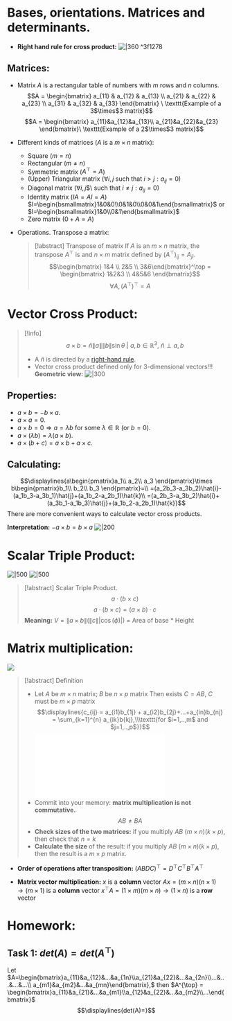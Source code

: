 # Bases, orientations. Matrices and determinants.

- **Right hand rule for cross product:**
  ![|360](Pasted%20image%2020240921105221.png) ^3f1278
## Matrices:

- Matrix $A$ is a rectangular table of numbers with $m$ rows and $n$ columns.
  $$A = \begin{bmatrix}
a_{11} & a_{12} & a_{13} \\ 
a_{21} & a_{22} & a_{23} \\
a_{31} & a_{32} & a_{33}
\end{bmatrix} \ \texttt{Example of a 3$\times$3 matrix}$$
$$A = \begin{bmatrix}
a_{11}&a_{12}&a_{13}\\
a_{21}&a_{22}&a_{23}
\end{bmatrix}\ \texttt{Example of a 2$\times$3 matrix}$$

- Different kinds of matrices ($A$ is a $m\times n$ matrix):
	- Square ($m=n$)
	- Rectangular ($m\neq n$)
	- Symmetric matrix ($A^{\top} = A$)
	- (Upper) Triangular matrix ($\forall i,j$ such that $i>j:a_{ij}=0$)
	- Diagonal matrix ($\forall i,j$$\ such that $i\neq j: a_{ij} = 0$)
	- Identity matrix ($IA=AI = A$) $I=\begin{bsmallmatrix}1&0&0\\0&1&0\\0&0&1\end{bsmallmatrix}$ or $I=\begin{bsmallmatrix}1&0\\0&1\end{bsmallmatrix}$
	- Zero matrix ($0+A=A$)
- Operations. Transpose a matrix:
  >[!abstract] Transpose of matrix
  >If $A$ is an $m\times n$ matrix, the transpose $A^{\top}$ is and $n\times m$ matrix defined by $(A^{\top})_{ij}=A_{ji}$.
  >$$\begin{bmatrix}
  >1&4 \\ 2&5 \\ 3&6\end{bmatrix}^\top = \begin{bmatrix} 1&2&3 \\ 4&5&6 \end{bmatrix}$$
  >$$\forall A, (A^\top)^\top = A$$

  
# Vector Cross Product:

>[!info] 
$$a\times b= \hat{n}\|a\|\|b\|\sin\theta \ | \ a,b\in \mathbb{R}^3,\ \hat{n}\perp a,b$$
>- A $\hat{n}$ is directed by a [right-hand rule](Matrix%20Operations%20and%20Vector%20Cross%20Product..md#^3f1278).
>- Vector cross product defined only for 3-dimensional vectors!!!
>**Geometric view:**
>![|300](Pasted%20image%2020240921113341.png)

## Properties:

- $a\times b = -b \times a$.
- $a\times a = 0$.
- $a\times b = 0 \Rightarrow a=\lambda b$ for some $\lambda\in\mathbb{R}$ (or $b=0$).
- $a\times (\lambda b) = \lambda(a\times b)$.
- $a\times (b+c)=a\times b + a\times c$.

## Calculating:
$$\displaylines{a\begin{pmatrix}a_1\\ a_2\\ a_3 \end{pmatrix}\times b\begin{pmatrix}b_1\\ b_2\\ b_3 \end{pmatrix}=\\
=(a_2b_3-a_3b_2)\hat{i}-(a_1b_3-a_3b_1)\hat{j}+(a_1b_2-a_2b_1)\hat{k}\\
=(a_2b_3-a_3b_2)\hat{i}+(a_3b_1-a_1b_3)\hat{j}+(a_1b_2-a_2b_1)\hat{k}}$$
There are more convenient ways to calculate vector cross products.

**Interpretation:** 
$-a\times b = b\times a$
![|200](Pasted%20image%2020240921115145.png)

# Scalar Triple Product:

![|500](Pasted%20image%2020240921115510.png)
![|500](Pasted%20image%2020240921115532.png)

>[!abstract] Scalar Triple Product.
>$$a\cdot (b\times c)$$
>$$a\cdot(b\times c)=(a\times b)\cdot c$$
>**Meaning:** $V=\|a\times b\|(\|c\||\cos(\phi)|)$ = Area of base * Height 

# Matrix multiplication:
 ![](Pasted%20image%2020240921115853.png)

>[!abstract] Definition
>- Let 
  $A$ be $m\times n$ matrix;
  $B$ be $n\times p$ matrix
  Then exists $C=AB$,
  $C$ must be $m\times p$ matrix
  $$\displaylines{c_{ij} = a_{i1}b_{1j} + a_{i2}b_{2j}+...+a_{in}b_{nj} = \sum_{k=1}^{n} a_{ik}b{kj},\\\texttt{for $i=1,..,m$ and $j=1,..,p$}}$$
  >![multiplication of matrices|1000](multiplication%20of%20matrices.md)
  >- Commit into your memory: **matrix multiplication is not commutative.**
  >  $$AB\neq BA$$
  >- **Check sizes of the two matrices:**
  >  if you multiply $AB\ (m\times n)(k\times p)$, then check that $n=k$
  >- **Calculate the size** of the result:
  >  if you multiply $AB\ (m\times n)(k\times p)$, then the result is a $m\times p$ matrix.

- **Order of operations after transposition:**
  $(ABDC)^\top = D^\top C^\top B^\top A^\top$

- **Matrix vector multiplication:**
  $x$ is a **column** vector
  $Ax = (m\times n)(n\times 1)\to (m\times 1)$ is a **column** vector
  $x^{\top}A = (1\times m)(m\times n)\to (1\times n)$ is a **row** vector
# Homework:

## Task 1: $det(A) = det(A^{\top})$

Let 
$A=\begin{bmatrix}a_{11}&a_{12}&...&a_{1n}\\a_{21}&a_{22}&...&a_{2n}\\...&...&...&...\\ a_{m1}&a_{m2}&...&a_{mn}\end{bmatrix},$ then 
$A^{\top} = \begin{bmatrix}a_{11}&a_{21}&...&a_{m1}\\a_{12}&a_{22}&...&a_{m2}\\...\end{bmatrix}$ 
$$\displaylines{det(A)=}$$




